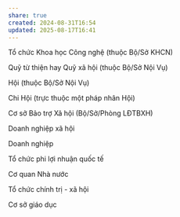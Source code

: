 ```yaml
---
share: true
created: 2024-08-31T16:54
updated: 2025-08-17T16:41
---
```

Tổ chức Khoa học Công nghệ (thuộc Bộ/Sở KHCN)

Quỹ từ thiện hay Quỹ xã hội (thuộc Bộ/Sở Nội Vụ)

Hội (thuộc Bộ/Sở Nội Vụ)

Chi Hội (trực thuộc một pháp nhân Hội)

Cơ sở Bảo trợ Xã hội (Bộ/Sở/Phòng LĐTBXH)

Doanh nghiệp xã hội

Doanh nghiệp

Tổ chức phi lợi nhuận quốc tế

Cơ quan Nhà nước

Tổ chức chính trị - xã hội

Cơ sở giáo dục
